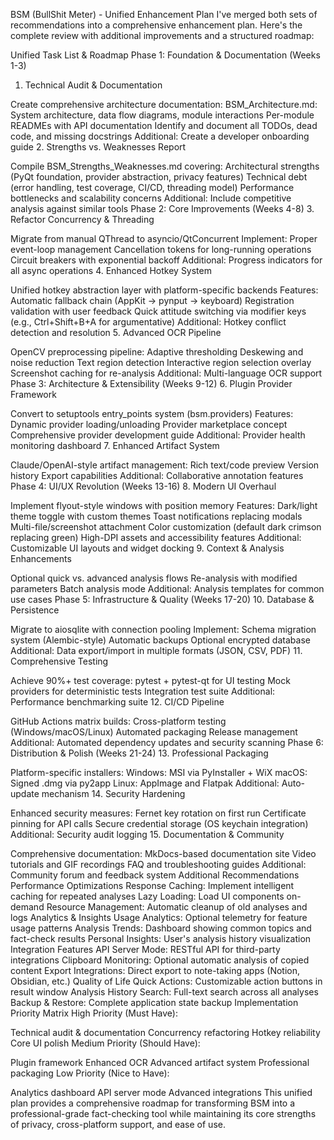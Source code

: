 BSM (BullShit Meter) - Unified Enhancement Plan
I've merged both sets of recommendations into a comprehensive enhancement plan. Here's the complete review with additional improvements and a structured roadmap:

Unified Task List & Roadmap
Phase 1: Foundation & Documentation (Weeks 1-3)
1. Technical Audit & Documentation

Create comprehensive architecture documentation:
BSM_Architecture.md: System architecture, data flow diagrams, module interactions
Per-module READMEs with API documentation
Identify and document all TODOs, dead code, and missing docstrings
Additional: Create a developer onboarding guide
2. Strengths vs. Weaknesses Report

Compile BSM_Strengths_Weaknesses.md covering:
Architectural strengths (PyQt foundation, provider abstraction, privacy features)
Technical debt (error handling, test coverage, CI/CD, threading model)
Performance bottlenecks and scalability concerns
Additional: Include competitive analysis against similar tools
Phase 2: Core Improvements (Weeks 4-8)
3. Refactor Concurrency & Threading

Migrate from manual QThread to asyncio/QtConcurrent
Implement:
Proper event-loop management
Cancellation tokens for long-running operations
Circuit breakers with exponential backoff
Additional: Progress indicators for all async operations
4. Enhanced Hotkey System

Unified hotkey abstraction layer with platform-specific backends
Features:
Automatic fallback chain (AppKit → pynput → keyboard)
Registration validation with user feedback
Quick attitude switching via modifier keys (e.g., Ctrl+Shift+B+A for argumentative)
Additional: Hotkey conflict detection and resolution
5. Advanced OCR Pipeline

OpenCV preprocessing pipeline:
Adaptive thresholding
Deskewing and noise reduction
Text region detection
Interactive region selection overlay
Screenshot caching for re-analysis
Additional: Multi-language OCR support
Phase 3: Architecture & Extensibility (Weeks 9-12)
6. Plugin Provider Framework

Convert to setuptools entry_points system (bsm.providers)
Features:
Dynamic provider loading/unloading
Provider marketplace concept
Comprehensive provider development guide
Additional: Provider health monitoring dashboard
7. Enhanced Artifact System

Claude/OpenAI-style artifact management:
Rich text/code preview
Version history
Export capabilities
Additional: Collaborative annotation features
Phase 4: UI/UX Revolution (Weeks 13-16)
8. Modern UI Overhaul

Implement flyout-style windows with position memory
Features:
Dark/light theme toggle with custom themes
Toast notifications replacing modals
Multi-file/screenshot attachment
Color customization (default dark crimson replacing green)
High-DPI assets and accessibility features
Additional: Customizable UI layouts and widget docking
9. Context & Analysis Enhancements

Optional quick vs. advanced analysis flows
Re-analysis with modified parameters
Batch analysis mode
Additional: Analysis templates for common use cases
Phase 5: Infrastructure & Quality (Weeks 17-20)
10. Database & Persistence

Migrate to aiosqlite with connection pooling
Implement:
Schema migration system (Alembic-style)
Automatic backups
Optional encrypted database
Additional: Data export/import in multiple formats (JSON, CSV, PDF)
11. Comprehensive Testing

Achieve 90%+ test coverage:
pytest + pytest-qt for UI testing
Mock providers for deterministic tests
Integration test suite
Additional: Performance benchmarking suite
12. CI/CD Pipeline

GitHub Actions matrix builds:
Cross-platform testing (Windows/macOS/Linux)
Automated packaging
Release management
Additional: Automated dependency updates and security scanning
Phase 6: Distribution & Polish (Weeks 21-24)
13. Professional Packaging

Platform-specific installers:
Windows: MSI via PyInstaller + WiX
macOS: Signed .dmg via py2app
Linux: AppImage and Flatpak
Additional: Auto-update mechanism
14. Security Hardening

Enhanced security measures:
Fernet key rotation on first run
Certificate pinning for API calls
Secure credential storage (OS keychain integration)
Additional: Security audit logging
15. Documentation & Community

Comprehensive documentation:
MkDocs-based documentation site
Video tutorials and GIF recordings
FAQ and troubleshooting guides
Additional: Community forum and feedback system
Additional Recommendations
Performance Optimizations
Response Caching: Implement intelligent caching for repeated analyses
Lazy Loading: Load UI components on-demand
Resource Management: Automatic cleanup of old analyses and logs
Analytics & Insights
Usage Analytics: Optional telemetry for feature usage patterns
Analysis Trends: Dashboard showing common topics and fact-check results
Personal Insights: User's analysis history visualization
Integration Features
API Server Mode: RESTful API for third-party integrations
Clipboard Monitoring: Optional automatic analysis of copied content
Export Integrations: Direct export to note-taking apps (Notion, Obsidian, etc.)
Quality of Life
Quick Actions: Customizable action buttons in result window
Analysis History Search: Full-text search across all analyses
Backup & Restore: Complete application state backup
Implementation Priority Matrix
High Priority (Must Have):

Technical audit & documentation
Concurrency refactoring
Hotkey reliability
Core UI polish
Medium Priority (Should Have):

Plugin framework
Enhanced OCR
Advanced artifact system
Professional packaging
Low Priority (Nice to Have):

Analytics dashboard
API server mode
Advanced integrations
This unified plan provides a comprehensive roadmap for transforming BSM into a professional-grade fact-checking tool while maintaining its core strengths of privacy, cross-platform support, and ease of use.